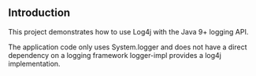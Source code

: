 ## Introduction

This project demonstrates how to use Log4j with the Java 9+ logging API.

The application code only uses System.logger and does not have a direct dependency on a logging framework
logger-impl provides a log4j implementation.
